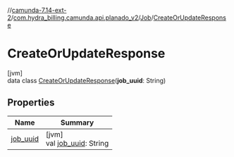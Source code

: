 //[camunda-7.14-ext-2](../../../../index.md)/[com.hydra_billing.camunda.api.planado_v2](../../index.md)/[Job](../index.md)/[CreateOrUpdateResponse](index.md)

# CreateOrUpdateResponse

[jvm]\
data class [CreateOrUpdateResponse](index.md)(**job_uuid**: String)

## Properties

| Name | Summary |
|---|---|
| [job_uuid](job_uuid.md) | [jvm]<br>val [job_uuid](job_uuid.md): String |
